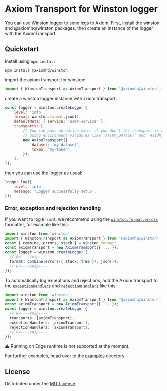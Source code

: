 # Axiom Transport for Winston logger

You can use Winston logger to send logs to Axiom. First, install the winston and @axiomhq/winston packages, then create an instance of the logger with the AxiomTransport.

## Quickstart

Install using `npm install`:

```shell
npm install @axiomhq/winston
```

import the axiom transport for winston:

```js
import { WinstonTransport as AxiomTransport } from '@axiomhq/winston';
```

create a winston logger instance with axiom transport:

```js
const logger = winston.createLogger({
    level: 'info',
    format: winston.format.json(),
    defaultMeta: { service: 'user-service' },
    transports: [
        // You can pass an option here, if you don't the transport is configured automatically
        // using environment variables like `AXIOM_DATASET` and `AXIOM_TOKEN`
        new AxiomTransport({
            dataset: 'my-dataset',
            token: 'my-token',
        }),
    ],
});
```

then you can use the logger as usual:

```js
logger.log({
    level: 'info',
    message: 'Logger successfully setup',
});
```

### Error, exception and rejection handling

If you want to log `Error`s, we recommend using the
[`winston.format.errors`](https://github.com/winstonjs/logform#errors)
formatter, for example like this:

```ts
import winston from 'winston';
import { WinstonTransport as AxiomTransport } from '@axiomhq/winston';
const { combine, errors, stack } = winston.format;
const axiomTransport = new AxiomTransport({ ... });
const logger = winston.createLogger({
  // 8<----snip----
  format: combine(errors({ stack: true }), json()),
  // 8<----snip----
});
```

To automatically log exceptions and rejections, add the Axiom transport to the
[`exceptionHandlers`](https://github.com/winstonjs/winston#exceptions) and
[`rejectionHandlers`](https://github.com/winstonjs/winston#rejections) like
this:

```ts
import winston from 'winston';
import { WinstonTransport as AxiomTransport } from '@axiomhq/winston';
const axiomTransport = new AxiomTransport({ ... });
const logger = winston.createLogger({
  // 8<----snip----
  transports: [axiomTransport],
  exceptionHandlers: [axiomTransport],
  rejectionHandlers: [axiomTransport],
  // 8<----snip----
});
```

:warning: Running on Edge runtime is not supported at the moment.

For further examples, head over to the [examples](../../examples/winston/) directory.

## License

Distributed under the [MIT License](../../LICENSE).

